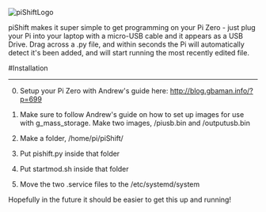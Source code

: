 ![piShiftLogo](https://raw.githubusercontent.com/tomhartley/piShift/master/images/logo.png)

piShift makes it super simple to get programming on your Pi Zero - just plug your Pi into your laptop with a micro-USB cable and it appears as a USB Drive. Drag across a .py file, and within seconds the Pi will automatically detect it's been added, and will start running the most recently edited file.

#Installation
____________

0. Setup your Pi Zero with Andrew's guide here: http://blog.gbaman.info/?p=699
1. Make sure to follow Andrew's guide on how to set up images for use with g_mass_storage.
    Make two images, /piusb.bin and /outputusb.bin

1. Make a folder, /home/pi/piShift/
2. Put pishift.py inside that folder
3. Put startmod.sh inside that folder
4. Move the two .service files to the /etc/systemd/system


Hopefully in the future it should be easier to get this up and running!
